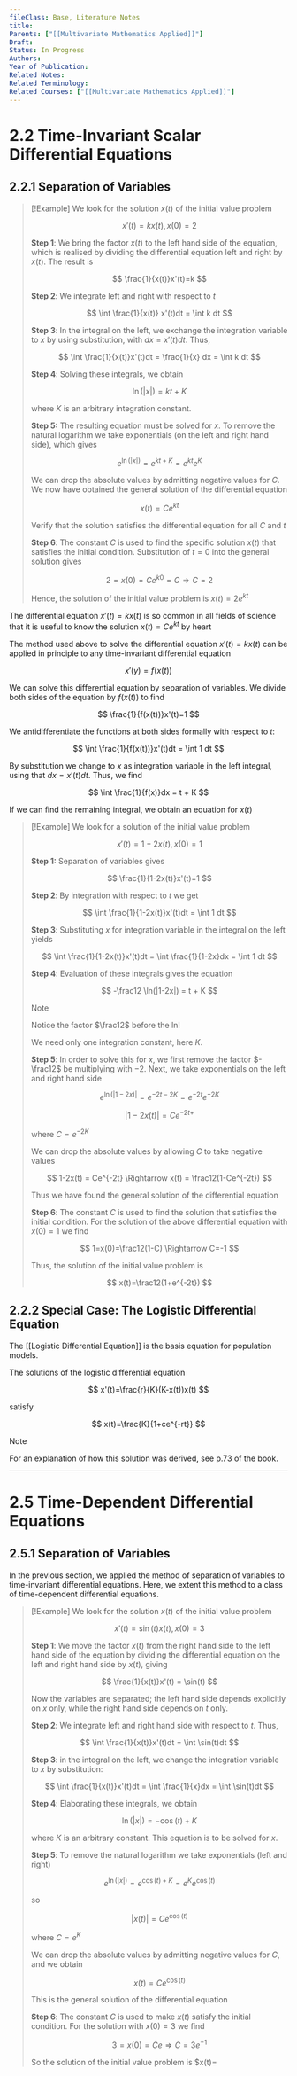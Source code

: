 ```yaml
---
fileClass: Base, Literature Notes
title: 
Parents: ["[[Multivariate Mathematics Applied]]"]
Draft: 
Status: In Progress
Authors: 
Year of Publication: 
Related Notes: 
Related Terminology: 
Related Courses: ["[[Multivariate Mathematics Applied]]"]
---
```

# 2.2 Time-Invariant Scalar Differential Equations
## 2.2.1 Separation of Variables

>[!Example]
>We look for the solution $x(t)$ of the initial value problem
>
>$$
>x'(t) = kx(t), x(0)=2
>$$
>
>**Step 1**: We bring the factor $x(t)$ to the left hand side of the equation, which is realised by dividing the differential equation left and right by $x(t)$. The result is
>
>$$
>\frac{1}{x(t)}x'(t)=k
>$$
>
>**Step 2**: We integrate left and right with respect to $t$
>
>$$
>\int \frac{1}{x(t)} x'(t)dt = \int k dt
>$$
>
>**Step 3**: In the integral on the left, we exchange the integration variable to $x$ by using substitution, with $dx=x'(t)dt$. Thus,
>
>$$
>\int \frac{1}{x(t)}x'(t)dt = \frac{1}{x} dx = \int k dt
>$$
>
>**Step 4**: Solving these integrals, we obtain 
>
>$$
>\ln(|x|) = kt + K
>$$
>
>where $K$ is an arbitrary integration constant.
>
>**Step 5:** The resulting equation must be solved for $x$. To remove the natural logarithm we take exponentials (on the left and right hand side), which gives
>
>$$
>e^{\ln(|x|)} = e^{kt + K} = e^{kt}e^K
>$$
>
>We can drop the absolute values by admitting negative values for $C$. We now have obtained the general solution of the differential equation
>
>$$
>x(t) = Ce^{kt}
>$$
>
>Verify that the solution satisfies the differential equation for all $C$ and $t$
>
>**Step 6**: The constant $C$ is used to find the specific solution $x(t)$ that satisfies the initial condition. Substitution of $t=0$ into the general solution gives
>
>$$
>2 = x(0) = Ce^{k0} = C \Rightarrow C=2
>$$
>
>Hence, the solution of the initial value problem is $x(t)=2e^{kt}$

The differential equation $x'(t) = kx(t)$ is so common in all fields of science that it is useful to know the solution $x(t)=Ce^{kt}$ by heart

The method used above to solve the differential equation $x'(t) = kx(t)$ can be applied in principle to any time-invariant differential equation

$$
x'(y)=f(x(t))
$$

We can solve this differential equation by separation of variables. We divide both sides of the equation by $f(x(t))$ to find

$$
\frac{1}{f(x(t))}x'(t)=1
$$

We antidifferentiate the functions at both sides formally with respect to $t$:

$$
\int \frac{1}{f(x(t))}x'(t)dt = \int 1 dt
$$

By substitution we change to $x$ as integration variable in the left integral, using that $dx = x'(t)dt$. Thus, we find

$$
\int \frac{1}{f(x)}dx = t + K
$$

If we can find the remaining integral, we obtain an equation for $x(t)$

>[!Example]
>We look for a solution of the initial value problem
>
>$$
>x'(t) = 1-2x(t), x(0)=1
>$$
>
>**Step 1:** Separation of variables gives
>
>$$
>\frac{1}{1-2x(t)}x'(t)=1
>$$
>
>**Step 2**: By integration with respect to $t$ we get
>
>$$
>\int \frac{1}{1-2x(t)}x'(t)dt = \int 1 dt
>$$
>
>**Step 3**: Substituting $x$ for integration variable in the integral on the left yields
>
>$$
>\int \frac{1}{1-2x(t)}x'(t)dt = \int \frac{1}{1-2x}dx = \int 1 dt
>$$
>
>**Step 4**: Evaluation of these integrals gives the equation
>
>$$
>-\frac12 \ln(|1-2x|) = t + K
>$$
>
>>[!Note]
>>Notice the factor $\frac12$ before the ln!
>
>We need only one integration constant, here $K$.
>
>**Step 5**: In order to solve this for $x$, we first remove the factor $-\frac12$ be multiplying with $-2$. Next, we take exponentials on the left and right hand side
>
>$$
>e^{\ln(|1-2x)|} = e^{-2t-2K} = e^{-2t}e^{-2K}
>$$
>
>$$
>|1-2x(t)| = Ce^{-2t+}
>$$
>
>where $C = e^{-2K}$
>
>We can drop the absolute values by allowing $C$ to take negative values
>
>$$
>1-2x(t) = Ce^{-2t} \Rightarrow x(t) = \frac12(1-Ce^{-2t})
>$$
>
>Thus we have found the general solution of the differential equation
>
>**Step 6**: The constant $C$ is used to find the solution that satisfies the initial condition. For the solution of the above differential equation with $x(0)=1$ we find
>
>$$
>1=x(0)=\frac12(1-C) \Rightarrow C=-1
>$$
>
>Thus, the solution of the initial value problem is
>
>$$
>x(t)=\frac12(1+e^{-2t})
>$$


## 2.2.2 Special Case: The Logistic Differential Equation
The [[Logistic Differential Equation]] is the basis equation for population models.

The solutions of the logistic differential equation

$$
x'(t)=\frac{r}{K}(K-x(t))x(t)
$$

satisfy

$$
x(t)=\frac{K}{1+ce^{-rt}}
$$

>[!Note]
>For an explanation of how this solution was derived, see p.73 of the book. 


---
# 2.5 Time-Dependent Differential Equations
## 2.5.1 Separation of Variables
In the previous section, we applied the method of separation of variables to time-invariant differential equations. Here, we extent this method to a class of time-dependent differential equations. 

>[!Example]
>We look for the solution $x(t)$ of the initial value problem
>
>$$
>x'(t)=\sin(t)x(t), x(0)=3
>$$
>
>**Step 1**: We move the factor $x(t)$ from the right hand side to the left hand side of the equation by dividing the differential equation on the left and right hand side by $x(t)$, giving
>
>$$
>\frac{1}{x(t)}x'(t) = \sin(t)
>$$
>
>Now the variables are separated; the left hand side depends explicitly on $x$ only, while the right hand side depends on $t$ only. 
>
>**Step 2**: We integrate left and right hand side with respect to $t$. Thus,
>
>$$
>\int \frac{1}{x(t)}x'(t)dt = \int \sin(t)dt
>$$
>
>**Step 3**: in the integral on the left, we change the integration variable to $x$ by substitution:
>
>$$
>\int \frac{1}{x(t)}x'(t)dt = \int \frac{1}{x}dx = \int \sin(t)dt
>$$
>
>**Step 4**: Elaborating these integrals, we obtain
>
>$$
>\ln(|x|) = -\cos(t)+K
>$$
>
>where $K$ is an arbitrary constant. This equation is to be solved for $x$.
>
>**Step 5**: To remove the natural logarithm we take exponentials (left and right)
>
>$$
>e^{\ln(|x|)} = e^{\cos(t) + K} = e^Ke^{\cos(t)}
>$$
>
>so
>
>$$
>|x(t)| = Ce^{\cos(t)}
>$$
>
>where $C = e^K$
>
>We can drop the absolute values by admitting negative values for $C$, and we obtain
>
>$$
>x(t)=Ce^{\cos(t)}
>$$
>
>This is the general solution of the differential equation
>
>**Step 6**: The constant $C$ is used to make $x(t)$ satisfy the initial condition. For the solution with $x(0)=3$ we find
>
>$$
>3=x(0)=Ce \Rightarrow C=3e^{-1}
>$$
>
>So the solution of the initial value problem is $x(t)=

